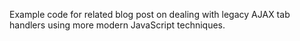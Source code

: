 Example code for related blog post on dealing with legacy AJAX tab handlers
using more modern JavaScript techniques.